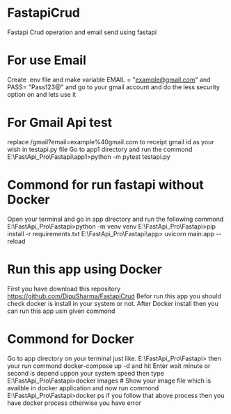 # FastapiCrud
Fastapi Crud operation and email send using fastapi
# For use Email
Create .env file and make variable EMAIL = "example@gmail.com" and PASS= "Pass123@" and
go to your gmail account and do the less security option on and lets use it 

# For Gmail Api test
replace /gmail?email=example%40gmail.com to receipt gmail id as your wish in testapi.py file
Go to app1 directory and run the commond 
E:\FastApi_Pro\Fastapi\app1>python -m pytest testapi.py

# Commond for run fastapi without Docker
Open your terminal and go in app directory and run the following commond
E:\FastApi_Pro\Fastapi>python -m venv venv
E:\FastApi_Pro\Fastapi>pip install -r requirements.txt
E:\FastApi_Pro\Fastapi\app> uvicorn main:app --reload

# Run this app using Docker
First you have download this repository  https://github.com/DipuSharma/FastapiCrud
Befor run this app you should check docker is install in your system or not.
After Docker install then you can run this app usin given commond

# Commond for Docker
Go to app directory on your terminal just like.
E:\FastApi_Pro\Fastapi>
then your run commond docker-compose up -d  and hit Enter
wait minute or second is depend uppon your system speed 
then type 
E:\FastApi_Pro\Fastapi>docker images  # Show your image file which is availble in docker application 
and now run commond 
E:\FastApi_Pro\Fastapi>docker ps
if you follow that above process then you have docker process otherwise you have error
